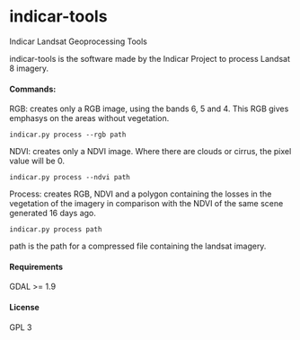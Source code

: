 indicar-tools
=============

Indicar Landsat Geoprocessing Tools

indicar-tools is the software made by the Indicar Project to process Landsat 8 imagery.

#### Commands:

RGB: creates only a RGB image, using the bands 6, 5 and 4. This RGB gives emphasys on the areas without vegetation.

    indicar.py process --rgb path

NDVI: creates only a NDVI image. Where there are clouds or cirrus, the pixel value will be 0.

    indicar.py process --ndvi path

Process: creates RGB, NDVI and a polygon containing the losses in the vegetation of the imagery in comparison with the NDVI of the same scene generated 16 days ago.

    indicar.py process path

path is the path for a compressed file containing the landsat imagery.

#### Requirements

GDAL >= 1.9


#### License

GPL 3
